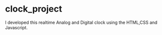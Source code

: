 # clock_project
I developed this  realtime Analog and Digital clock using the HTML,CSS and Javascript.
